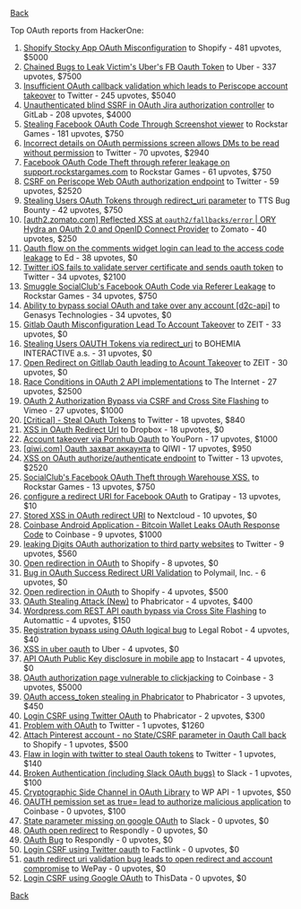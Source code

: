 [Back](../README.md)

Top OAuth reports from HackerOne:

1. [Shopify Stocky App OAuth Misconfiguration](https://hackerone.com/reports/740989) to Shopify - 481 upvotes, $5000
2. [Chained Bugs to Leak Victim's Uber's FB Oauth Token](https://hackerone.com/reports/202781) to Uber - 337 upvotes, $7500
3. [Insufficient OAuth callback validation which leads to Periscope account takeover](https://hackerone.com/reports/110293) to Twitter - 245 upvotes, $5040
4. [Unauthenticated blind SSRF in OAuth Jira authorization controller](https://hackerone.com/reports/398799) to GitLab - 208 upvotes, $4000
5. [Stealing Facebook OAuth Code Through Screenshot viewer](https://hackerone.com/reports/488269) to Rockstar Games - 181 upvotes, $750
6. [Incorrect details on OAuth permissions screen allows DMs to be read without permission](https://hackerone.com/reports/434763) to Twitter - 70 upvotes, $2940
7. [Facebook OAuth Code Theft through referer leakage on support.rockstargames.com](https://hackerone.com/reports/482743) to Rockstar Games - 61 upvotes, $750
8. [CSRF on Periscope Web OAuth authorization endpoint](https://hackerone.com/reports/215381) to Twitter - 59 upvotes, $2520
9. [Stealing Users OAuth Tokens through redirect_uri parameter](https://hackerone.com/reports/665651) to TTS Bug Bounty - 42 upvotes, $750
10. [[auth2.zomato.com] Reflected XSS at `oauth2/fallbacks/error` | ORY Hydra an OAuth 2.0 and OpenID Connect Provider](https://hackerone.com/reports/456333) to Zomato - 40 upvotes, $250
11. [Oauth flow on the comments widget login can lead to the access code leakage](https://hackerone.com/reports/292783) to Ed - 38 upvotes, $0
12. [Twitter iOS fails to validate server certificate and sends oauth token](https://hackerone.com/reports/168538) to Twitter - 34 upvotes, $2100
13. [Smuggle SocialClub's Facebook OAuth Code via Referer Leakage](https://hackerone.com/reports/342709) to Rockstar Games - 34 upvotes, $750
14. [Ability to bypass social OAuth and take over any account [d2c-api]](https://hackerone.com/reports/729960) to Genasys Technologies - 34 upvotes, $0
15. [Gitlab Oauth Misconfiguration Lead To Account Takeover](https://hackerone.com/reports/541701) to ZEIT - 33 upvotes, $0
16. [Stealing Users OAUTH Tokens via redirect_uri](https://hackerone.com/reports/405100) to BOHEMIA INTERACTIVE a.s. - 31 upvotes, $0
17. [Open Redirect on Gitllab Oauth leading to Acount Takeover](https://hackerone.com/reports/677617) to ZEIT - 30 upvotes, $0
18. [Race Conditions in OAuth 2 API implementations](https://hackerone.com/reports/55140) to The Internet - 27 upvotes, $2500
19. [OAuth 2 Authorization Bypass via CSRF and Cross Site Flashing](https://hackerone.com/reports/136582) to Vimeo - 27 upvotes, $1000
20. [[Critical] - Steal OAuth Tokens](https://hackerone.com/reports/131202) to Twitter - 18 upvotes, $840
21. [XSS in OAuth Redirect Url](https://hackerone.com/reports/163707) to Dropbox - 18 upvotes, $0
22. [Account takeover via Pornhub Oauth](https://hackerone.com/reports/192648) to YouPorn - 17 upvotes, $1000
23. [[qiwi.com] Oauth захват аккаунта](https://hackerone.com/reports/159507) to QIWI - 17 upvotes, $950
24. [XSS on OAuth authorize/authenticate endpoint](https://hackerone.com/reports/87040) to Twitter - 13 upvotes, $2520
25. [SocialClub's Facebook OAuth Theft through Warehouse XSS.](https://hackerone.com/reports/316948) to Rockstar Games - 13 upvotes, $750
26. [configure a redirect URI for Facebook OAuth](https://hackerone.com/reports/140432) to Gratipay - 13 upvotes, $10
27. [Stored XSS in OAuth redirect URI](https://hackerone.com/reports/261138) to Nextcloud - 10 upvotes, $0
28. [Coinbase Android Application - Bitcoin Wallet Leaks OAuth Response Code](https://hackerone.com/reports/5314) to Coinbase - 9 upvotes, $1000
29. [leaking Digits OAuth authorization to third party websites](https://hackerone.com/reports/166942) to Twitter - 9 upvotes, $560
30. [Open redirection in OAuth](https://hackerone.com/reports/405697) to Shopify - 8 upvotes, $0
31. [Bug in OAuth Success Redirect URI Validation](https://hackerone.com/reports/753547) to Polymail, Inc. - 6 upvotes, $0
32. [Open redirection in OAuth](https://hackerone.com/reports/55525) to Shopify - 4 upvotes, $500
33. [OAuth Stealing Attack (New)](https://hackerone.com/reports/3930) to Phabricator - 4 upvotes, $400
34. [Wordpress.com REST API oauth bypass via Cross Site Flashing](https://hackerone.com/reports/176308) to Automattic - 4 upvotes, $150
35. [Registration bypass using OAuth logical bug](https://hackerone.com/reports/64946) to Legal Robot - 4 upvotes, $40
36. [XSS in uber oauth](https://hackerone.com/reports/131052) to Uber - 4 upvotes, $0
37. [API OAuth Public Key disclosure in mobile app](https://hackerone.com/reports/160120) to Instacart - 4 upvotes, $0
38. [OAuth authorization page vulnerable to clickjacking](https://hackerone.com/reports/65825) to Coinbase - 3 upvotes, $5000
39. [OAuth access_token stealing in Phabricator](https://hackerone.com/reports/3596) to Phabricator - 3 upvotes, $450
40. [Login CSRF using Twitter OAuth](https://hackerone.com/reports/2228) to Phabricator - 2 upvotes, $300
41. [Problem with OAuth](https://hackerone.com/reports/46485) to Twitter - 1 upvotes, $1260
42. [Attach Pinterest account - no State/CSRF parameter in Oauth Call back](https://hackerone.com/reports/111218) to Shopify - 1 upvotes, $500
43. [Flaw in login with twitter to steal Oauth tokens](https://hackerone.com/reports/44492) to Twitter - 1 upvotes, $140
44. [Broken Authentication (including Slack OAuth bugs)](https://hackerone.com/reports/2559) to Slack - 1 upvotes, $100
45. [Cryptographic Side Channel in OAuth Library](https://hackerone.com/reports/31168) to WP API - 1 upvotes, $50
46. [OAUTH pemission set as true= lead to authorize malicious application](https://hackerone.com/reports/87561) to Coinbase - 0 upvotes, $100
47. [State parameter missing on google OAuth](https://hackerone.com/reports/2688) to Slack - 0 upvotes, $0
48. [OAuth open redirect](https://hackerone.com/reports/7900) to Respondly - 0 upvotes, $0
49. [OAuth Bug](https://hackerone.com/reports/9460) to Respondly - 0 upvotes, $0
50. [Login CSRF using Twitter oauth](https://hackerone.com/reports/13555) to Factlink - 0 upvotes, $0
51. [oauth redirect uri validation bug leads to open redirect and account compromise](https://hackerone.com/reports/20661) to WePay - 0 upvotes, $0
52. [Login CSRF using Google OAuth](https://hackerone.com/reports/118737) to ThisData - 0 upvotes, $0


[Back](../README.md)